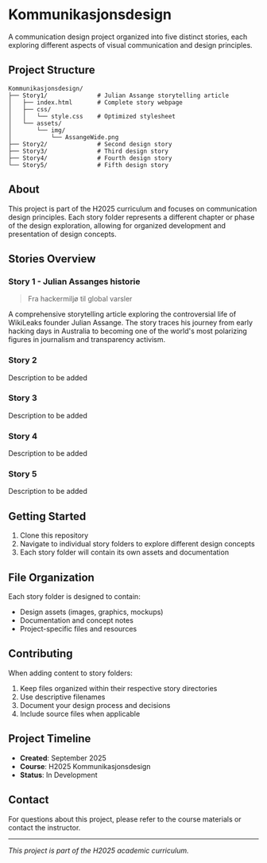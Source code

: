 # Kommunikasjonsdesign

A communication design project organized into five distinct stories, each exploring different aspects of visual communication and design principles.

## Project Structure

```text
Kommunikasjonsdesign/
├── Story1/              # Julian Assange storytelling article
│   ├── index.html       # Complete story webpage
│   ├── css/
│   │   └── style.css    # Optimized stylesheet
│   └── assets/
│       └── img/
│           └── AssangeWide.png
├── Story2/              # Second design story
├── Story3/              # Third design story
├── Story4/              # Fourth design story
└── Story5/              # Fifth design story
```

## About

This project is part of the H2025 curriculum and focuses on communication design principles. Each story folder represents a different chapter or phase of the design exploration, allowing for organized development and presentation of design concepts.

## Stories Overview

### Story 1 - Julian Assanges historie

> Fra hackermiljø til global varsler

A comprehensive storytelling article exploring the controversial life of WikiLeaks founder Julian Assange. The story traces his journey from early hacking days in Australia to becoming one of the world's most polarizing figures in journalism and transparency activism.

### Story 2

Description to be added

### Story 3

Description to be added

### Story 4

Description to be added

### Story 5

Description to be added

## Getting Started

1. Clone this repository
2. Navigate to individual story folders to explore different design concepts
3. Each story folder will contain its own assets and documentation

## File Organization

Each story folder is designed to contain:

- Design assets (images, graphics, mockups)
- Documentation and concept notes
- Project-specific files and resources

## Contributing

When adding content to story folders:

1. Keep files organized within their respective story directories
2. Use descriptive filenames
3. Document your design process and decisions
4. Include source files when applicable

## Project Timeline

- **Created**: September 2025
- **Course**: H2025 Kommunikasjonsdesign
- **Status**: In Development

## Contact

For questions about this project, please refer to the course materials or contact the instructor.

---

*This project is part of the H2025 academic curriculum.*